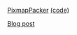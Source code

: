 [PixmapPacker](http://libgdx.badlogicgames.com/nightlies/docs/api/com/badlogic/gdx/graphics/g2d/PixmapPacker.html) [(code)](https://github.com/libgdx/libgdx/blob/master/gdx/src/com/badlogic/gdx/graphics/g2d/PixmapPacker.java)

[Blog post](http://www.badlogicgames.com/wordpress/?p=2297)